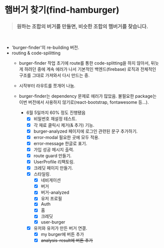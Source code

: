 # 햄버거 찾기(find-hamburger)

  ><h3>원하는 조합의 버거를 만들면, 비슷한 조합의 햄버거를 찾습니다.

<br>

* 'burger-finder'의 re-building 버전.
* routing & code-spilitting
  * burger-finder 작업 초기에 route를 통한 code-splitting을 하지 않아서, 뒤늣게 하려던 중에 계속 에러가 나서 기본적인 백엔드(firebase) 로직과 전체적인 구조를 그대로 가져와서 다시 만드는 중.
  * 시작부터 라우트를 쪼개어 나눔.
  * burger-finder는 dependency 문제로 에러가 많았음. 불필요한 package는 이번 버전에서 사용하지 않기로(react-bootstrap, fontawesome 등...).
    
    * 6월 5일까지 60% 정도 진행됐음
      - [x] 비밀번호 재설정 테스트.
      - [x] 각 재료 클릭시 제거(& 추가) 기능.
      - [x] burger-analyzed 페이지에 로그인 관련된 문구 추가하기.
      - [x] error-modal 필요한 곳에 모두 적용.
      - [x] error-message 한글로 표기.
      - [x] 가입 성공 메시지 출력.
      - [x] route guard 만들기.
      - [x] UserProfile 리팩토링.
      - [x] 크레딧 페이지 만들기.
      - [x] 스타일링.
        - [x] 네비게이션
        - [x] 버거
        - [x] 버거-analyzed
        - [x] 유저 프로필
        - [x] Auth
        - [x] 홈
        - [x] 크레딧
        - [x] user-burger
      - [x] 유저와 유저가 만든 버거 연결.
        - [x] my burger에 버튼 추가
        - [x] ~~analysis-result에 버튼 추가~~